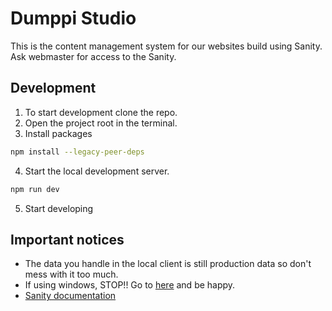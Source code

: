 # Dumppi Studio

This is the content management system for our websites build using Sanity. Ask webmaster for access to the Sanity.

## Development

1. To start development clone the repo.
2. Open the project root in the terminal.
3. Install packages

```bash
npm install --legacy-peer-deps
```

4. Start the local development server.

```bash
npm run dev
```

5. Start developing

## Important notices

- The data you handle in the local client is still production data so don't mess with it too much.
- If using windows, STOP!! Go to [here](https://ubuntu.com/download) and be happy.
- [Sanity documentation](https://www.sanity.io/docs/)
